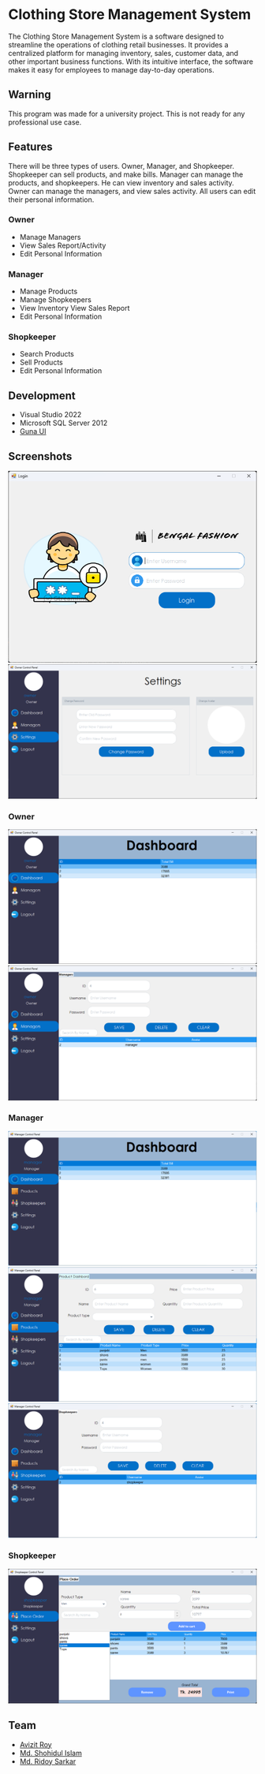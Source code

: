 # Clothing Store Management System
The Clothing Store Management System is a software designed to streamline the operations of clothing retail businesses. It provides a centralized platform for managing inventory, sales, customer data, and other important business functions. With its intuitive interface, the software makes it easy for employees to manage day-to-day operations.

## Warning
This program was made for a university project. This is not ready for any professional use case.

## Features
There will be three types of users. Owner, Manager, and Shopkeeper. Shopkeeper can sell products, and make bills. Manager can manage the products, and shopkeepers. He can view inventory and sales activity. Owner can manage the managers, and view sales activity. All users can edit their personal information.
### Owner

 - Manage Managers
 - View Sales Report/Activity
 - Edit Personal Information

### Manager

 - Manage Products
 - Manage Shopkeepers
 - View Inventory View Sales Report
 - Edit Personal Information

### Shopkeeper

 - Search Products
 - Sell Products
 - Edit Personal Information

## Development
 - Visual Studio 2022
 - Microsoft SQL Server 2012
 - [Guna UI](https://gunaui.com)

## Screenshots
![Login Page](Screenshots/Login%20Page.png)
![Settings Page](Screenshots/Settings.png)
### Owner
![Owner Dashboard](Screenshots/Owner%20Dashboard.png)
![Manage Managers](Screenshots/Manage%20Managers.png)
### Manager
![Manager Dashboard](Screenshots/Manager%20Dashboard.png)
![Manage Products](Screenshots/Manage%20Products.png)
![Manage Shopkeepers](Screenshots/Manage%20Shopkeepers.png)
### Shopkeeper
![Order Place](Screenshots/Order%20Place.png)

## Team

 - [Avizit Roy](https://github.com/avizitRX)
 - [Md. Shohidul Islam](https://github.com/Shohidul203)
 - [Md. Ridoy Sarkar](https://github.com/Ridoy-Sarkar)